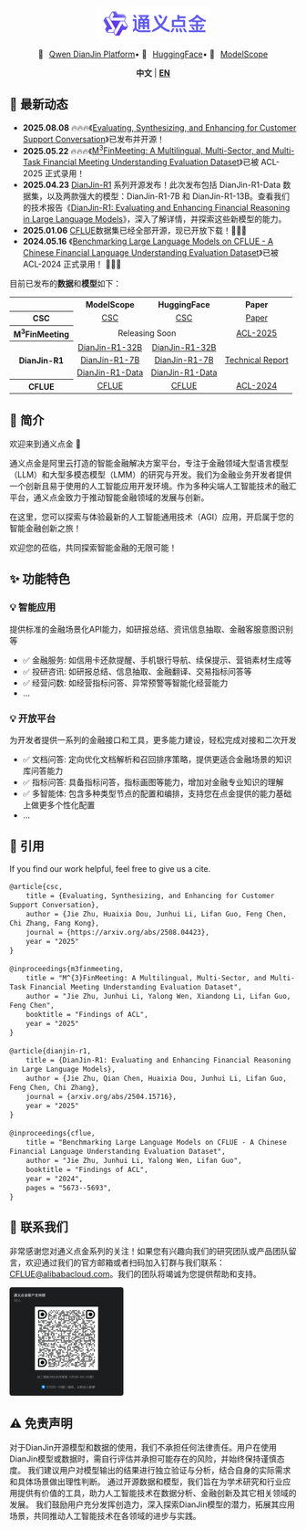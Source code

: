 <div align="center">
    <img src="images/dianjin_logo.png" alt="DianJin Logo" style="width: 200px;">
    <p align="center" style="display: flex; flex-direction: row; justify-content: center; align-items: center">
        💜 <a href="https://tongyi.aliyun.com/dianjin" target="_blank" style="margin-left: 10px">Qwen DianJin Platform</a>  •
        🤗 <a href="https://huggingface.co/DianJin" target="_blank" style="margin-left: 10px">HuggingFace</a>  • 
        🤖 <a href="https://modelscope.cn/organization/tongyi_dianjin" target="_blank" style="margin-left: 10px">ModelScope</a> 
    </p>

**中文** | [**EN**](README.md)

</div>


## 🚀 最新动态
- **2025.08.08** 🔥🔥🔥《[Evaluating, Synthesizing, and Enhancing for Customer Support Conversation](https://arxiv.org/abs/2508.04423)》已发布并开源！
- **2025.05.22** 🔥🔥🔥《[M<sup>3</sup>FinMeeting: A Multilingual, Multi-Sector, and Multi-Task Financial Meeting Understanding Evaluation Dataset](https://arxiv.org/abs/2506.02510)》已被 ACL-2025 正式录用！
- **2025.04.23** [DianJin-R1](DianJin-R1/README.md) 系列开源发布！此次发布包括 DianJin-R1-Data 数据集，以及两款强大的模型：DianJin-R1-7B 和 DianJin-R1-13B。查看我们的技术报告《[DianJin-R1: Evaluating and Enhancing Financial Reasoning in Large Language Models](https://arxiv.org/abs/2504.15716)》，深入了解详情，并探索这些新模型的能力。
- **2025.01.06** [CFLUE](https://github.com/aliyun/cflue)数据集已经全部开源，现已开放下载！🚀🚀🚀
- **2024.05.16** 《[Benchmarking Large Language Models on CFLUE - A Chinese Financial Language Understanding Evaluation Dataset](https://arxiv.org/abs/2405.10542)》已被 ACL-2024 正式录用！ 🚀🚀🚀

目前已发布的**数据**和**模型**如下：

<table style="width: 100%; text-align: center;">
    <tr>
        <td></td>
        <th>ModelScope</th>
        <th>HuggingFace</th>
        <th>Paper</th>
    </tr>
    <tr>
        <th>CSC</th>
        <td><a href="https://www.modelscope.cn/datasets/tongyi_dianjin/DianJin-CSC-Data">CSC</a></td>
        <td><a href="https://huggingface.co/datasets/DianJin/DianJin-CSC-Data">CSC</a></td>
        <td><a href="https://arxiv.org/abs/2508.04423">Paper</a></td>
    </tr>
    <tr>
        <th>M<sup>3</sup>FinMeeting</th>
        <td colspan="2">Releasing Soon</td>
        <td><a href="https://arxiv.org/abs/2506.02510">ACL-2025</a></td>
    </tr>
    <tr>
        <th rowspan="3">DianJin-R1</th>
        <td><a href="https://www.modelscope.cn/models/tongyi_dianjin/DianJin-R1-32B">DianJin-R1-32B</a></td>
        <td><a href="https://huggingface.co/DianJin/DianJin-R1-32B">DianJin-R1-32B</a></td>
        <td rowspan="3"><a href="https://arxiv.org/abs/2504.15716">Technical Report</a></td>
    </tr>
    <tr>
        <td><a href="https://www.modelscope.cn/models/tongyi_dianjin/DianJin-R1-7B">DianJin-R1-7B</a></td>
        <td><a href="https://huggingface.co/DianJin/DianJin-R1-7B">DianJin-R1-7B</a></td>
    </tr>
    <tr>
        <td><a href="https://www.modelscope.cn/datasets/tongyi_dianjin/DianJin-R1-Data">DianJin-R1-Data</a></td>
        <td><a href="https://huggingface.co/datasets/DianJin/DianJin-R1-Data">DianJin-R1-Data</a></td>
    </tr>
    <tr>
        <th>CFLUE</th>
        <td><a href="https://modelscope.cn/datasets/tongyi_dianjin/CFLUE">CFLUE</a></td>
        <td><a href="https://huggingface.co/datasets/DianJin/CFLUE">CFLUE</a></td>
        <td><a href="https://arxiv.org/abs/2405.10542">ACL-2024</a></td>
    </tr>
</table>


## 📝 简介
欢迎来到通义点金 👋

通义点金是阿里云打造的智能金融解决方案平台，专注于金融领域大型语言模型（LLM）和大型多模态模型（LMM）的研究与开发。我们为金融业务开发者提供一个创新且易于使用的人工智能应用开发环境。作为多种尖端人工智能技术的融汇平台，通义点金致力于推动智能金融领域的发展与创新。

在这里，您可以探索与体验最新的人工智能通用技术（AGI）应用，开启属于您的智能金融创新之旅！

欢迎您的莅临，共同探索智能金融的无限可能！

## ✨ 功能特色

### 💡 智能应用

提供标准的金融场景化API能力，如研报总结、资讯信息抽取、金融客服意图识别等 
- ✅ 金融服务: 如信用卡还款提醒、手机银行导航、续保提示、营销素材生成等
- ✅ 投研咨讯: 如研报总结、信息抽取、金融翻译、交易指标问答等
- ✅ 经营问数: 如经营指标问答、异常预警等智能化经营能力
- ...

### 💡 开放平台

为开发者提供一系列的金融接口和工具，更多能力建设，轻松完成对接和二次开发

- ✅ 文档问答: 定向优化文档解析和召回排序策略，提供更适合金融场景的知识库问答能力
- ✅ 指标问答: 具备指标问答，指标画图等能力，增加对金融专业知识的理解
- ✅ 多智能体: 包含多种类型节点的配置和编排，支持您在点金提供的能力基础上做更多个性化配置
- ...

## 🔖 引用

If you find our work helpful, feel free to give us a cite.

```
@article{csc,
    title = {Evaluating, Synthesizing, and Enhancing for Customer Support Conversation}, 
    author = {Jie Zhu, Huaixia Dou, Junhui Li, Lifan Guo, Feng Chen, Chi Zhang, Fang Kong},
    journal = {https://arxiv.org/abs/2508.04423},
    year = "2025"
}

@inproceedings{m3finmeeting,
    title = "M^{3}FinMeeting: A Multilingual, Multi-Sector, and Multi-Task Financial Meeting Understanding Evaluation Dataset",
    author = "Jie Zhu, Junhui Li, Yalong Wen, Xiandong Li, Lifan Guo, Feng Chen",
    booktitle = "Findings of ACL",
    year = "2025"
}

@article{dianjin-r1,
    title = {DianJin-R1: Evaluating and Enhancing Financial Reasoning in Large Language Models}, 
    author = {Jie Zhu, Qian Chen, Huaixia Dou, Junhui Li, Lifan Guo, Feng Chen, Chi Zhang},
    journal = {arxiv.org/abs/2504.15716},
    year = "2025"
}

@inproceedings{cflue,
    title = "Benchmarking Large Language Models on CFLUE - A Chinese Financial Language Understanding Evaluation Dataset",
    author = "Jie Zhu, Junhui Li, Yalong Wen, Lifan Guo",
    booktitle = "Findings of ACL",
    year = "2024",
    pages = "5673--5693",
}
```

## 🤝 联系我们
非常感谢您对通义点金系列的关注！如果您有兴趣向我们的研究团队或产品团队留言，欢迎通过我们的官方邮箱或者扫码加入钉群与我们联系：CFLUE@alibabacloud.com。我们的团队将竭诚为您提供帮助和支持。

<img src="images/dianjin_dingding.png" alt="DianJin Logo" style="width: 200px;">

## ⚠️ 免责声明

对于DianJin开源模型和数据的使用，我们不承担任何法律责任。用户在使用DianJin模型或数据时，需自行评估并承担可能存在的风险，并始终保持谨慎态度。
我们建议用户对模型输出的结果进行独立验证与分析，结合自身的实际需求和具体场景做出理性判断。
通过开源数据和模型，我们旨在为学术研究和行业应用提供有价值的工具，助力人工智能技术在数据分析、金融创新及其它相关领域的发展。
我们鼓励用户充分发挥创造力，深入探索DianJin模型的潜力，拓展其应用场景，共同推动人工智能技术在各领域的进步与实践。
